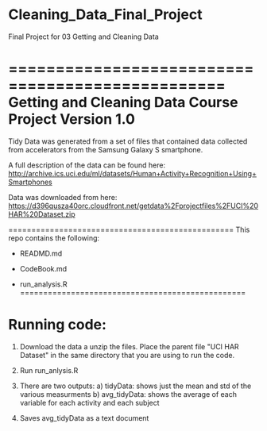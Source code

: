 # Cleaning_Data_Final_Project
Final Project for 03 Getting and Cleaning Data

=================================================
Getting and Cleaning Data Course Project
Version 1.0
=================================================

Tidy Data was generated from a set of files that contained data collected from accelerators from the Samsung Galaxy S smartphone.

A full description of the data can be found here: http://archive.ics.uci.edu/ml/datasets/Human+Activity+Recognition+Using+Smartphones 

Data was downloaded from here: https://d396qusza40orc.cloudfront.net/getdata%2Fprojectfiles%2FUCI%20HAR%20Dataset.zip  

=================================================
This repo contains the following:

- READMD.md

- CodeBook.md

- run_analysis.R
=================================================

Running code:
============

1) Download the data a unzip the files.  Place the parent file "UCI HAR Dataset" in the same directory that you are using to run the code.

2) Run run_anlysis.R

3) There are two outputs:
	a) tidyData: shows just the mean and std of the various measurments
	b) avg_tidyData: shows the average of each variable for each activity and each subject

4) Saves avg_tidyData as a text document
